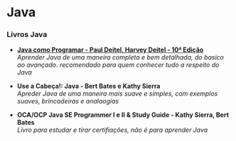 # Java

### __Livros Java__

* [__Java como Programar - Paul Deitel, Harvey Deitel - 10ª Edição__](https://github.com/juliogaiotto/Help/blob/85d830678370880ace36a0b7c0e5da42d3da990c/Java/Java%20como%20Programar%20-%2010%C2%B0%20Edi%C3%A7%C3%A3o%20-%20Paul%20e%20Harvey%20Deitel.pdf) <br>
  _Aprender Java de uma maneira completa e bem detalhada, do basico ao avançado. recomendado para quem conhecer tudo a respeito do Java_
  
* __Use a Cabeça!: Java - Bert Bates e Kathy Sierra__ <br>
  _Apreder Java de uma maneira mais suave e simples, com exemplos suaves, brincadeiras e analaogias_
  
* __OCA/OCP Java SE Programmer I e II & Study Guide - Kathy Sierra, Bert Bates__ <br>
_Livro para estudar e tirar certifiações, não é para aprender Java_

 
